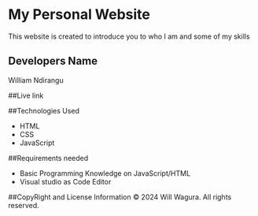 # My Personal Website
This website is created to introduce you to who I am and some of my skills

## Developers Name
William Ndirangu

##Live link


##Technologies Used
* HTML
* CSS
* JavaScript

##Requirements needed
* Basic Programming Knowledge on JavaScript/HTML
* Visual studio as Code Editor

##CopyRight and License Information
&copy; 2024 Will Wagura. All rights reserved.
